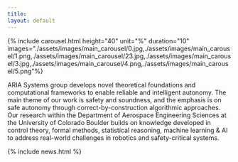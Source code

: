```yaml
---
title:
layout: default
---
```


{% include carousel.html height="40" unit="%" duration="10" images="./assets/images/main_carousel/0.jpg,./assets/images/main_carousel/1.png,./assets/images/main_carousel/23.jpg,./assets/images/main_carousel/3.jpg,./assets/images/main_carousel/4.png,./assets/images/main_carousel/5.png"%}


ARIA Systems group develops novel theoretical foundations and computational frameworks to enable reliable and intelligent autonomy. The main theme of our work is safety and soundness, and the emphasis is on safe autonomy through correct-by-construction algorithmic approaches. Our research within the Department of Aerospace Engineering Sciences at the University of Colorado Boulder builds on knowledge developed in control theory, formal methods, statistical reasoning, machine learning &amp; AI to address real-world challenges in robotics and safety-critical systems.

{% include news.html %}
